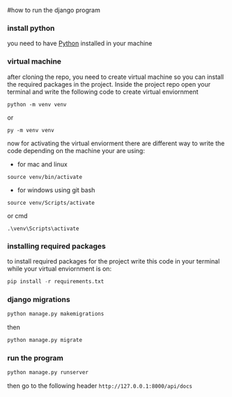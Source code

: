 #how to run the django program

### **install python**

you need to have [Python](https://www.github.com "Python") installed in your machine

### **virtual machine**

after cloning the repo, you need to create virtual machine so you can install the required packages in the project.
Inside the project repo open your terminal and write the following code to create virtual enviornment

```
python -m venv venv
```

or

```
py -m venv venv
```

now for activating the virtual enviorment there are different way to write the code depending on the machine your are using:

- for mac and linux

```
source venv/bin/activate
```

- for windows using git bash

```
source venv/Scripts/activate
```

or cmd

```
.\venv\Scripts\activate
```

### **installing required packages**

to install required packages for the project write this code in your terminal while your virtual enviornment is on:

```py
pip install -r requirements.txt
```

### **django migrations**

```py
python manage.py makemigrations
```

then

```py
python manage.py migrate
```

### **run the program**

```py
python manage.py runserver
```

then go to the following header `http://127.0.0.1:8000/api/docs`

